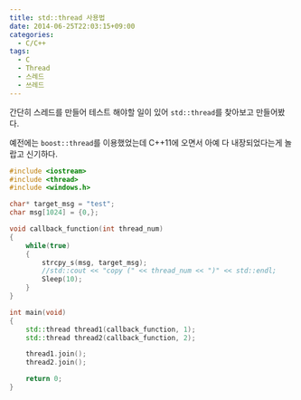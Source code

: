 ```yaml
---
title: std::thread 사용법
date: 2014-06-25T22:03:15+09:00
categories:
  - C/C++
tags:
  - C
  - Thread
  - 스레드
  - 쓰레드
---
```

간단히 스레드를 만들어 테스트 해야할 일이 있어 `std::thread`를 찾아보고 만들어봤다.

예전에는 `boost::thread`를 이용했었는데 C++11에 오면서 아예 다 내장되었다는게 놀랍고 신기하다.

```cpp
#include <iostream>
#include <thread>
#include <windows.h>

char* target_msg = "test";
char msg[1024] = {0,};

void callback_function(int thread_num)
{
    while(true)
    {
        strcpy_s(msg, target_msg);
        //std::cout << "copy (" << thread_num << ")" << std::endl;
        Sleep(10);
    }
}

int main(void)
{
    std::thread thread1(callback_function, 1);
    std::thread thread2(callback_function, 2);

    thread1.join();
    thread2.join();

    return 0;
}
```
